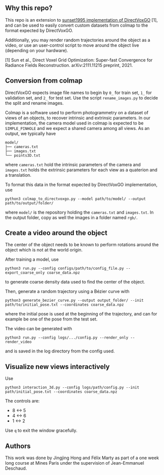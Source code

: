 ## Why this repo?

This repo is an extension to [sunset1995 implementation of DirectVoxGO](https://github.com/sunset1995/DirectVoxGO/) [1], and can be used to easily convert custom datasets from colmap to the format expected by DirectVoxGO.

Additionally, you may render random trajectories around the object as a video, or use an user-control script to move around the object live (depending on your hardware).

[1] Sun et al., Direct Voxel Grid Optimization: Super-fast Convergence for Radiance Fields Reconstruction. arXiv:2111.11215 preprint, 2021.

## Conversion from colmap

DirectVoxGO expects image file names to begin by `0_` for train set, `1_` for validation set, and `2_` for test set. Use the script `rename_images.py` to decide the split and rename images.

Colmap is a software used to perform photogrammetry on a dataset of views of an objects, to recover intrinsic and extrinsic parameters. In our implementation, the camera model used in colmap is expected to be `SIMPLE_PINHOLE` and we expect a shared camera among all views. As an output, we typically have

```
model/
├── cameras.txt
├── images.txt
└── points3D.txt
```

where `cameras.txt` hold the intrinsic parameters of the camera and `images.txt` holds the extrinsic parameters for each view as a quaterion and a translation.

To format this data in the format expected by DirectVoxGO implementation, use

```
python3 colmap_to_directvoxgo.py --model path/to/model/ --output path/to/output/folder/
```
where `model/` is the repository holding the `cameras.txt` and `images.txt`. In the output folder, copy as well the images in a folder named `rgb/`.

## Create a video around the object

The center of the object needs to be known to perform rotations around the object which is not at the world origin.

After training a model, use

```
python3 run.py --config configs/path/to/config_file.py --export_coarse_only coarse_data.npz
```

to generate coarse density data used to find the center of the object.

Then, generate a random trajectory using a Bézier curve with

```
python3 generate_bezier_curve.py --output output_folder/ --init path/to/initial_pose.txt --coordinates coarse_data.npz
```

where the initial pose is used at the beginning of the trajectory, and can for example be one of the pose from the test set.

The video can be generated with

```
python3 run.py --config logs/.../config.py --render_only --render_video
```

and is saved in the log directory from the config used.

## Visualize new views interactively

Use

```
python3 interaction_3d.py --config logs/path/config.py --init path/initial_pose.txt --coordinates coarse_data.npz
```

The controls are:
* 8 <-> 5
* 4 <-> 6
* 1 <-> 2

Use `q` to exit the window gracefully.

## Authors

This work was done by Jingjing Hong and Félix Marty as part of a one week long course at Mines Paris under the supervision of Jean-Emmanuel Deschaud.
